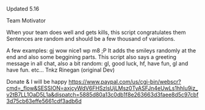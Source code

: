 Updated 5.16

Team Motivator

When your team does well and gets kills, this script congratulates them
Sentences are random and should be a few thousand of variations.

A few examples:
gj
wow nice1
wp m8 ;P
It adds the smileys randomly at the end and also some beggining parts.
This script also says a greeting message in all chat, also a bit random:
gl, good luck, hf, have fun, gl and have fun.
etc...
Tnkz Rinegan (original Dev)

Donate & I will be happy https://www.paypal.com/us/cgi-bin/webscr?cmd=_flow&SESSION=axjcyWdV6FHSzlsUjLMsz0TyASFJn4eUwLs1hhIu9iz_v2tB7LL1OaD5L1a&dispatch=5885d80a13c0db1f8e263663d3faee8d5c97cbf3d75cb63effe5661cdf3adb6d
